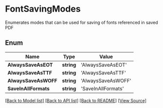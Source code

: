 # FontSavingModes
Enumerates modes that can be used for saving of fonts
referenced in saved PDF 
            

## Enum
Name | Type | Value
------------ | ------------- | -------------
**AlwaysSaveAsEOT** | **string** | 'AlwaysSaveAsEOT'
**AlwaysSaveAsTTF** | **string** | 'AlwaysSaveAsTTF'
**AlwaysSaveAsWOFF** | **string** | 'AlwaysSaveAsWOFF'
**SaveInAllFormats** | **string** | 'SaveInAllFormats'

[[Back to Model list]](../README.md#documentation-for-models) [[Back to API list]](../README.md#documentation-for-api-endpoints) [[Back to README]](../README.md) [[View Source]](../src/models/fontSavingModes.ts)

